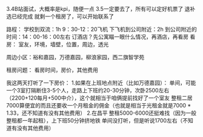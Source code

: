 3.4B站面试，大概率是kpi，随便一点
3.5一定要去了，所有可以定好机票了
退补选已经完成
就剩一个租房了，可以开始联系了


路程：
学校到双流：1h
9：30-12：20飞机
下飞机到公司附近：2h
到公司附近的时间：14：00-16：00左右
订酒店？先公寓瞄一眼什么情况，再酒店，再看房
看房：
室友，环境，墙壁，位置，周边，透光


周边小区：裕和嘉园，万德嘉园，柳浪家园，西二旗智学苑

租房问题：
看房时间，房价，其他费用


我这两天打听了一下房价：
1.如果在上班地点附近（比如万德嘉园）：
单间，可能一个3室打隔断住3-5个人，走路上下班约20-30分钟，次卧2500左右（2200+120每月+500中介），这个就相当于咱俩提前找好了一个室友
整租二居7000算便宜的而且还要收一个月租金的佣金（也就是相当于光租金就是7000 * 1.33，还不知道有没有其他费用）
2.在昌平
整租5000-6000还挺难找（因为一般整租都一年起租），上下班50分钟挤地铁
单间没打听，但是听说1700左右（不知道有没有其他费用）